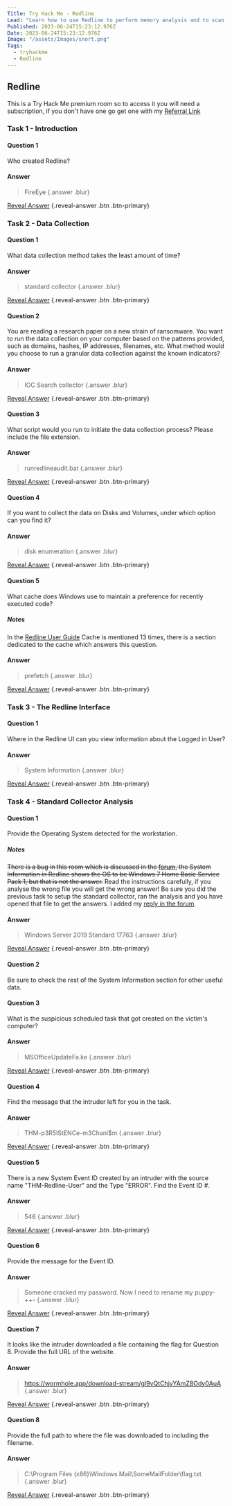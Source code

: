 ```yaml
---
Title: Try Hack Me - Redline
Lead: "Learn how to use Redline to perform memory analysis and to scan for IOCs on an endpoint."
Published: 2023-06-24T15:23:12.976Z
Date: 2023-06-24T15:23:12.976Z
Image: "/assets/Images/snort.png"
Tags:
  - tryhackme
  - Redline
---
```


## Redline

This is a Try Hack Me premium room so to access it you will need a subscription, if you don't have one go get one with my [Referral Link](https://tryhackme.com/signup?referrer=638ca30a6675850049e4858e)

### Task 1 - Introduction

#### Question 1

Who created Redline?

#### Answer
> FireEye  {.answer .blur}

[Reveal Answer](#) {.reveal-answer .btn .btn-primary}

### Task 2 - Data Collection

#### Question 1

What data collection method takes the least amount of time?

#### Answer
> standard collector {.answer .blur}

[Reveal Answer](#) {.reveal-answer .btn .btn-primary}

#### Question 2

You are reading a research paper on a new strain of ransomware. You want to run the data collection on your computer based on the patterns provided, such as domains, hashes, IP addresses, filenames, etc. What method would you choose to run a granular data collection against the known indicators?

#### Answer
> IOC Search collector {.answer .blur}

[Reveal Answer](#) {.reveal-answer .btn .btn-primary}

#### Question 3

What script would you run to initiate the data collection process? Please include the file extension.

#### Answer
> runredlineaudit.bat {.answer .blur}

[Reveal Answer](#) {.reveal-answer .btn .btn-primary}

#### Question 4

If you want to collect the data on Disks and Volumes, under which option can you find it? 

#### Answer
> disk enumeration {.answer .blur}

[Reveal Answer](#) {.reveal-answer .btn .btn-primary}

#### Question 5

What cache does Windows use to maintain a preference for recently executed code? 

##### Notes
In the [Redline User Guide](https://fireeye.market/assets/apps/211364/documents/877936_en.pdf)
Cache is mentioned 13 times, there is a section dedicated to the cache which answers this question.

#### Answer
> prefetch {.answer .blur}

[Reveal Answer](#) {.reveal-answer .btn .btn-primary}

### Task 3 - The Redline Interface

#### Question 1

Where in the Redline UI can you view information about the Logged in User?

#### Answer
> System Information {.answer .blur}

[Reveal Answer](#) {.reveal-answer .btn .btn-primary}

### Task 4 - Standard Collector Analysis

#### Question 1

Provide the Operating System detected for the workstation.

##### Notes

~~There is a bug in this room which is discussed in the [forum](https://tryhackme.com/forum/thread/61687020174c422766d10d7d#30), the System Information in Redline shows the OS to be Windows 7 Home Basic Service Pack 1, but that is not the answer.~~
Read the instructions carefully, if you analyse the wrong file you will get the wrong answer!
Be sure you did the previous task to setup the standard collector, ran the analysis and you have opened that file to get the answers.
I added my [reply in the forum](https://tryhackme.com/forum/thread/61687020174c422766d10d7d#35).

#### Answer
> Windows Server 2019 Standard 17763 {.answer .blur}

[Reveal Answer](#) {.reveal-answer .btn .btn-primary}

#### Question 2

Be sure to check the rest of the System Information section for other useful data.

#### Question 3

What is the suspicious scheduled task that got created on the victim's computer? 

#### Answer
> MSOfficeUpdateFa.ke {.answer .blur}

[Reveal Answer](#) {.reveal-answer .btn .btn-primary}

#### Question 4

Find the message that the intruder left for you in the task.

#### Answer
> THM-p3R5IStENCe-m3Chani$m {.answer .blur}

[Reveal Answer](#) {.reveal-answer .btn .btn-primary}

#### Question 5

There is a new System Event ID created by an intruder with the source name "THM-Redline-User" and the Type "ERROR". Find the Event ID #.

#### Answer
> 546 {.answer .blur}

[Reveal Answer](#) {.reveal-answer .btn .btn-primary}

#### Question 6

Provide the message for the Event ID.

#### Answer
> Someone cracked my password. Now I need to rename my puppy-++- {.answer .blur}

[Reveal Answer](#) {.reveal-answer .btn .btn-primary}

#### Question 7

It looks like the intruder downloaded a file containing the flag for Question 8. Provide the full URL of the website.

#### Answer
> https://wormhole.app/download-stream/gI9vQtChjyYAmZ8Ody0AuA {.answer .blur}

[Reveal Answer](#) {.reveal-answer .btn .btn-primary}

#### Question 8

Provide the full path to where the file was downloaded to including the filename.

#### Answer
> C:\Program Files (x86)\Windows Mail\SomeMailFolder\flag.txt {.answer .blur}

[Reveal Answer](#) {.reveal-answer .btn .btn-primary}